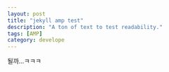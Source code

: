 ```yaml
---
layout: post
title: "jekyll amp test"
description: "A ton of text to test readability."
tags: [AMP]
category: develope
---
```


될까...ㅋㅋㅋ

